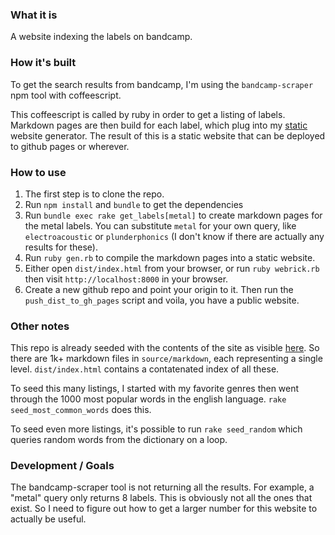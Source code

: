 ### What it is

A website indexing the labels on bandcamp.

### How it's built

To get the search results from bandcamp, I'm using the `bandcamp-scraper` npm tool
with coffeescript.

This coffeescript is called by ruby in order to get a listing of labels.
Markdown pages are then build for each label, which plug into my
[static](http://github.com/maxpleaner/static) website generator.
The result of this is a static website that can be deployed to github pages or
wherever. 

### How to use

1. The first step is to clone the repo.
2. Run `npm install` and `bundle` to get the dependencies
3. Run `bundle exec rake get_labels[metal]` to create markdown pages for the metal
labels. You can substitute `metal` for your own query, like `electroacoustic` or
`plunderphonics` (I don't know if there are actually any results for these). 
4. Run `ruby gen.rb` to compile the markdown pages into a static website.
5. Either open `dist/index.html` from your browser, or run `ruby webrick.rb` then
visit `http://localhost:8000` in your browser.
6. Create a new github repo and point your origin to it. Then run the `push_dist_to_gh_pages`
script and voila, you have a public website. 

### Other notes

This repo is already seeded with the contents of the site as visible
[here](http://maxpleaner.github.io/bandcamp_labels). So there are 1k+ markdown
files in `source/markdown`, each representing a single level. `dist/index.html`
contains a contatenated index of all these. 

To seed this many listings, I started with my favorite genres then went through
the 1000 most popular words in the english language.
`rake seed_most_common_words` does this.

To seed even more listings, it's possible to run `rake seed_random` which queries
random words from the dictionary on a loop. 

### Development / Goals

The bandcamp-scraper tool is not returning all the results. For example, a "metal"
query only returns 8 labels. This is obviously not all the ones that exist. So I need
to figure out how to get a larger number for this website to actually be useful. 
